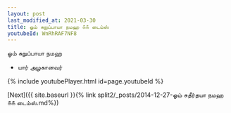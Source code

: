```yaml
---
layout: post
last_modified_at: 2021-03-30
title: ஓம் சுறுப்பாயா நமஹ ௧௧ டைம்ஸ்
youtubeId: WnRhRAF7NF8
---
```

 
 
 ஓம் சுறுப்பாயா நமஹ  
 
 -  யார் அழகானவர் 
 
  
 
  
 
 
 
 
 
 


{% include youtubePlayer.html id=page.youtubeId %}
 
[Next]({{ site.baseurl }}{% link  split2/_posts/2014-12-27-ஓம் சுதீர்தயா நமஹ ௧௧ டைம்ஸ்.md%})
 
